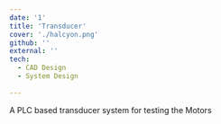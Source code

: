 ```yaml
---
date: '1'
title: 'Transducer'
cover: './halcyon.png'
github: ''
external: ''
tech:
  - CAD Design 
  - System Design
  
---
```


  A PLC based transducer system for testing the Motors


